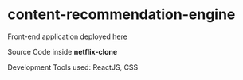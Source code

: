 # content-recommendation-engine

Front-end application deployed [here](https://content-recommendation-engine-2w8gc9g1g-singhn13.vercel.app)

Source Code inside <b>netflix-clone</b>

Development Tools used: ReactJS, CSS

